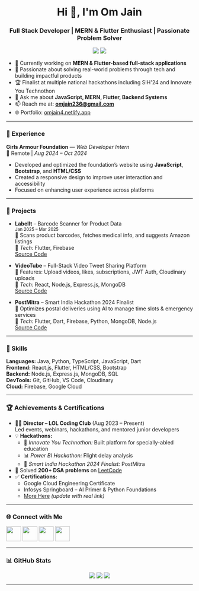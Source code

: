 <h1 align="center">Hi 👋, I'm Om Jain</h1>
<h3 align="center">Full Stack Developer | MERN & Flutter Enthusiast | Passionate Problem Solver</h3>

<p align="center">
  <a href="https://github.com/omjain4"><img src="https://img.shields.io/github/followers/omjain4?label=GitHub&style=for-the-badge" /></a>
  <a href="https://x.com/OmJain33418468"><img src="https://img.shields.io/twitter/follow/OmJain33418468?logo=twitter&style=for-the-badge" /></a>
</p>

- 🔭 Currently working on **MERN & Flutter-based full-stack applications**
- 🎯 Passionate about solving real-world problems through tech and building impactful products
- 🏆 Finalist at multiple national hackathons including SIH'24 and Innovate You Technothon
- 💬 Ask me about **JavaScript, MERN, Flutter, Backend Systems**
- 📫 Reach me at: **omjain236@gmail.com**
- 🌐 Portfolio: [omjain4.netlify.app](https://omjain4.netlify.dev) 

---

### 💼 Experience

**Girls Armour Foundation** — *Web Developer Intern*  
📍 Remote | *Aug 2024 – Oct 2024*  
- Developed and optimized the foundation’s website using **JavaScript**, **Bootstrap**, and **HTML/CSS**
- Created a responsive design to improve user interaction and accessibility
- Focused on enhancing user experience across platforms  

---

### 🧠 Projects

- **LabelIt** – Barcode Scanner for Product Data  
  <sub>Jan 2025 – Mar 2025</sub>  
  🔹 Scans product barcodes, fetches medical info, and suggests Amazon listings  
  🔧 *Tech:* Flutter, Firebase  
  [Source Code](#)

- **VideoTube** – Full-Stack Video Tweet Sharing Platform  
  🔹 Features: Upload videos, likes, subscriptions, JWT Auth, Cloudinary uploads  
  🔧 *Tech:* React, Node.js, Express.js, MongoDB  
  [Source Code](#)

- **PostMitra** – Smart India Hackathon 2024 Finalist  
  🔹 Optimizes postal deliveries using AI to manage time slots & emergency services  
  🔧 *Tech:* Flutter, Dart, Firebase, Python, MongoDB, Node.js  
  [Source Code](#)

---

### 🧰 Skills

**Languages:** Java, Python, TypeScript, JavaScript, Dart  
**Frontend:** React.js, Flutter, HTML/CSS, Bootstrap  
**Backend:** Node.js, Express.js, MongoDB, SQL  
**DevTools:** Git, GitHub, VS Code, Cloudinary  
**Cloud:** Firebase, Google Cloud  

---

### 🏆 Achievements & Certifications

- 👨‍💼 **Director – LOL Coding Club** (Aug 2023 – Present)  
  Led events, webinars, hackathons, and mentored junior developers  
- 💡 **Hackathons:**  
  - 🥇 *Innovate You Technothon:* Built platform for specially-abled education  
  - 📊 *Power BI Hackathon:* Flight delay analysis  
  - 🏁 *Smart India Hackathon 2024 Finalist:* PostMitra  
- 🧠 Solved **200+ DSA problems** on [LeetCode](https://leetcode.com/u/omjain4/)
- ✅ **Certifications:**  
  - Google Cloud Engineering Certificate  
  - Infosys Springboard – AI Primer & Python Foundations  
  - [More Here](https://your-portfolio-link.com) *(update with real link)*

---

### 🌐 Connect with Me

<p align="left">
  <a href="https://www.linkedin.com/in/omjain4/"><img src="https://raw.githubusercontent.com/rahuldkjain/github-profile-readme-generator/master/src/images/icons/Social/linked-in-alt.svg" width="40" /></a>
  <a href="https://x.com/OmJain33418468"><img src="https://raw.githubusercontent.com/rahuldkjain/github-profile-readme-generator/master/src/images/icons/Social/twitter.svg" width="40" /></a>
  <a href="https://www.instagram.com/omjain_4/"><img src="https://raw.githubusercontent.com/rahuldkjain/github-profile-readme-generator/master/src/images/icons/Social/instagram.svg" width="40" /></a>
  <a href="https://leetcode.com/u/omjain4/"><img src="https://raw.githubusercontent.com/rahuldkjain/github-profile-readme-generator/master/src/images/icons/Social/leet-code.svg" width="40" /></a>
</p>

---

### 📊 GitHub Stats

<p align="center">
  <img src="https://github-readme-stats.vercel.app/api?username=omjain4&show_icons=true&theme=default" />
  <img src="https://github-readme-streak-stats.herokuapp.com/?user=omjain4&theme=default" />
  <img src="https://github-readme-stats.vercel.app/api/top-langs/?username=omjain4&layout=compact" />
</p>

---

